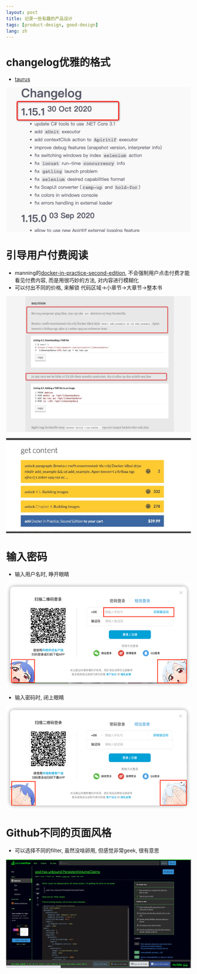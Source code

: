 ```yaml
---
layout: post
title: 记录一些有趣的产品设计
tags: [product-design, good-design]
lang: zh
---
```


# changelog优雅的格式
- [taurus](https://gettaurus.org/docs/Changelog2020/#1-15-1sup-30-Oct-2020-sup)

![img.png](img.png)


# 引导用户付费阅读
- manning的[docker-in-practice-second-edition](https://livebook.manning.com/book/docker-in-practice-second-edition/chapter-4/13), 不会强制用户点击付费才能看见付费内容, 而是用很巧妙的方法, 对内容进行模糊化
- 可以付出不同的价格, 来解锁 代码区域->小章节->大章节->整本书

![img_1.png](img_1.png)

![img_4.png](img_4.png)

# 输入密码
- 输入用户名时, 睁开眼睛

![img_2.png](img_2.png)

- 输入密码时, 闭上眼睛

![img_3.png](img_3.png)

# Github不同的页面风格
- 可以选择不同的filter, 虽然没啥卵用, 但感觉非常geek, 很有意思

![img_5.png](img_5.png)

